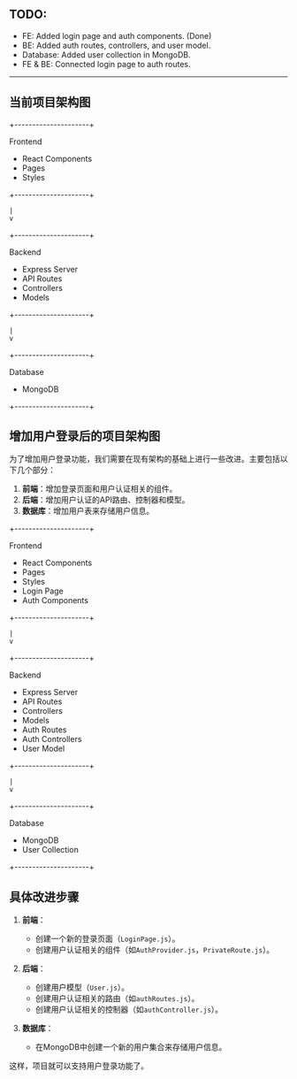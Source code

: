 ## TODO:
- FE: Added login page and auth components. (Done)
- BE: Added auth routes, controllers, and user model.
- Database: Added user collection in MongoDB.
- FE & BE: Connected login page to auth routes.

-----
## 当前项目架构图

+---------------------+

Frontend

- React Components
- Pages
- Styles

+---------------------+

    |
    v

+---------------------+

Backend

- Express Server
- API Routes
- Controllers
- Models

+---------------------+

    |
    v

+---------------------+

Database

- MongoDB

+---------------------+

## 增加用户登录后的项目架构图

为了增加用户登录功能，我们需要在现有架构的基础上进行一些改进。主要包括以下几个部分：

1. **前端**：增加登录页面和用户认证相关的组件。
2. **后端**：增加用户认证的API路由、控制器和模型。
3. **数据库**：增加用户表来存储用户信息。

+---------------------+

Frontend

- React Components
- Pages
- Styles
- Login Page
- Auth Components

+---------------------+

    |
    v

+---------------------+

Backend

- Express Server
- API Routes
- Controllers
- Models
- Auth Routes
- Auth Controllers
- User Model

+---------------------+

    |
    v

+---------------------+

Database

- MongoDB
- User Collection

+---------------------+

## 具体改进步骤

1. **前端**：

   - 创建一个新的登录页面（`LoginPage.js`）。
   - 创建用户认证相关的组件（如`AuthProvider.js`，`PrivateRoute.js`）。

2. **后端**：

   - 创建用户模型（`User.js`）。
   - 创建用户认证相关的路由（如`authRoutes.js`）。
   - 创建用户认证相关的控制器（如`authController.js`）。

3. **数据库**：
   - 在MongoDB中创建一个新的用户集合来存储用户信息。

这样，项目就可以支持用户登录功能了。
